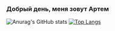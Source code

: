 ### Добрый день, меня зовут Артем


![Anurag's GitHub stats](https://github-readme-stats.vercel.app/api?username=Artem-Usachev&count_private=true&count_private=true&show_icons=true&theme=radical)
[![Top Langs](https://github-readme-stats.vercel.app/api/top-langs/?username=Artem-Usachev&layout=compact)](https://github.com/anuraghazra/github-readme-stats)

